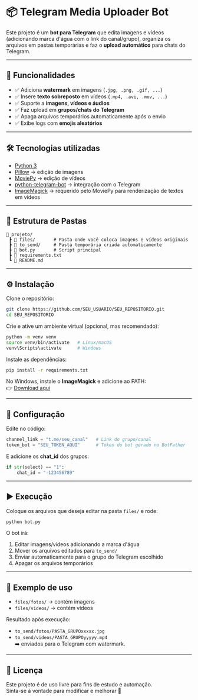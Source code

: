 # 📦 Telegram Media Uploader Bot

Este projeto é um **bot para Telegram** que edita imagens e vídeos (adicionando marca d'água com o link do canal/grupo), organiza os arquivos em pastas temporárias e faz o **upload automático** para chats do Telegram.

---

## 🚀 Funcionalidades
- ✅ Adiciona **watermark** em imagens (`.jpg, .png, .gif, ...`)
- ✅ Insere **texto sobreposto** em vídeos (`.mp4, .avi, .mov, ...`)
- ✅ Suporte a **imagens, vídeos e áudios**
- ✅ Faz upload em **grupos/chats do Telegram**
- ✅ Apaga arquivos temporários automaticamente após o envio
- ✅ Exibe logs com **emojis aleatórios**

---

## 🛠️ Tecnologias utilizadas
- [Python 3](https://www.python.org/)
- [Pillow](https://pypi.org/project/Pillow/) → edição de imagens
- [MoviePy](https://zulko.github.io/moviepy/) → edição de vídeos
- [python-telegram-bot](https://python-telegram-bot.org/) → integração com o Telegram
- [ImageMagick](https://imagemagick.org/script/download.php) → requerido pelo MoviePy para renderização de textos em vídeos

---

## 📂 Estrutura de Pastas
```
📁 projeto/
 ┣ 📁 files/       # Pasta onde você coloca imagens e vídeos originais
 ┣ 📁 to_send/     # Pasta temporária criada automaticamente
 ┣ 📄 bot.py       # Script principal
 ┣ 📄 requirements.txt
 ┗ 📄 README.md
```

---

## ⚙️ Instalação

Clone o repositório:
```bash
git clone https://github.com/SEU_USUARIO/SEU_REPOSITORIO.git
cd SEU_REPOSITORIO
```

Crie e ative um ambiente virtual (opcional, mas recomendado):
```bash
python -m venv venv
source venv/bin/activate   # Linux/macOS
venv\Scripts\activate      # Windows
```

Instale as dependências:
```bash
pip install -r requirements.txt
```

No Windows, instale o **ImageMagick** e adicione ao PATH:  
👉 [Download aqui](https://imagemagick.org/script/download.php#windows)

---

## 🔑 Configuração
Edite no código:
```python
channel_link = "t.me/seu_canal"   # Link do grupo/canal
token_bot = "SEU_TOKEN_AQUI"      # Token do bot gerado no BotFather
```

E adicione os **chat_id** dos grupos:
```python
if str(select) == "1":
    chat_id = "-123456789"
```

---

## ▶️ Execução
Coloque os arquivos que deseja editar na pasta `files/` e rode:
```bash
python bot.py
```

O bot irá:
1. Editar imagens/vídeos adicionando a marca d'água
2. Mover os arquivos editados para `to_send/`
3. Enviar automaticamente para o grupo do Telegram escolhido
4. Apagar os arquivos temporários

---

## 📝 Exemplo de uso
- `files/fotos/` → contém imagens  
- `files/videos/` → contém vídeos  

Resultado após execução:
- `to_send/fotos/PASTA_GRUPOxxxxx.jpg`
- `to_send/videos/PASTA_GRUPOyyyyy.mp4`  
➡️ enviados para o Telegram com watermark.

---

## 📜 Licença
Este projeto é de uso livre para fins de estudo e automação.  
Sinta-se à vontade para modificar e melhorar 🚀
